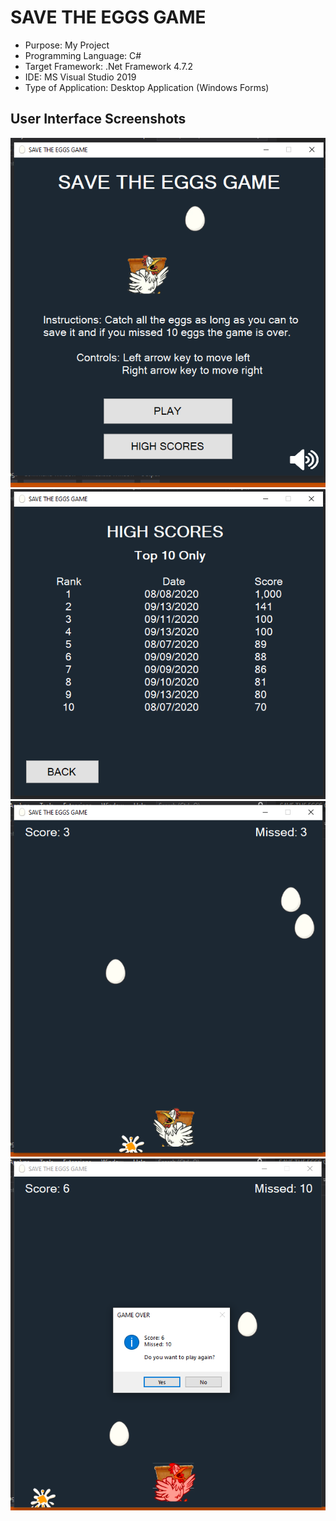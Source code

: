 # SAVE THE EGGS GAME

* Purpose: My Project
* Programming Language: C#
* Target Framework: .Net Framework 4.7.2
* IDE: MS Visual Studio 2019
* Type of Application: Desktop Application (Windows Forms)

<h2> User Interface Screenshots </h2> 
  <img src="SCREENSHOTS/PIC1.png">
  
  <img src="SCREENSHOTS/PIC2.png">

  <img src="SCREENSHOTS/PIC3.png">
  
  <img src="SCREENSHOTS/PIC4.png">
  
